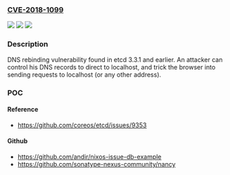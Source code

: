 ### [CVE-2018-1099](https://cve.mitre.org/cgi-bin/cvename.cgi?name=CVE-2018-1099)
![](https://img.shields.io/static/v1?label=Product&message=etcd&color=blue)
![](https://img.shields.io/static/v1?label=Version&message=n%2Fa&color=blue)
![](https://img.shields.io/static/v1?label=Vulnerability&message=CWE-20&color=brighgreen)

### Description

DNS rebinding vulnerability found in etcd 3.3.1 and earlier. An attacker can control his DNS records to direct to localhost, and trick the browser into sending requests to localhost (or any other address).

### POC

#### Reference
- https://github.com/coreos/etcd/issues/9353

#### Github
- https://github.com/andir/nixos-issue-db-example
- https://github.com/sonatype-nexus-community/nancy

